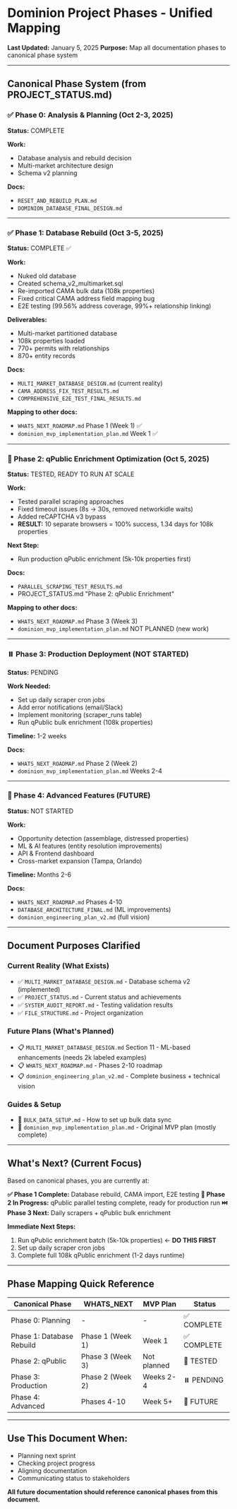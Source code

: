 # Dominion Project Phases - Unified Mapping

**Last Updated:** January 5, 2025
**Purpose:** Map all documentation phases to canonical phase system

---

## Canonical Phase System (from PROJECT_STATUS.md)

### ✅ Phase 0: Analysis & Planning (Oct 2-3, 2025)
**Status:** COMPLETE

**Work:**
- Database analysis and rebuild decision
- Multi-market architecture design
- Schema v2 planning

**Docs:**
- `RESET_AND_REBUILD_PLAN.md`
- `DOMINION_DATABASE_FINAL_DESIGN.md`

---

### ✅ Phase 1: Database Rebuild (Oct 3-5, 2025)
**Status:** COMPLETE ✅

**Work:**
- Nuked old database
- Created schema_v2_multimarket.sql
- Re-imported CAMA bulk data (108k properties)
- Fixed critical CAMA address field mapping bug
- E2E testing (99.56% address coverage, 99%+ relationship linking)

**Deliverables:**
- Multi-market partitioned database
- 108k properties loaded
- 770+ permits with relationships
- 870+ entity records

**Docs:**
- `MULTI_MARKET_DATABASE_DESIGN.md` (current reality)
- `CAMA_ADDRESS_FIX_TEST_RESULTS.md`
- `COMPREHENSIVE_E2E_TEST_FINAL_RESULTS.md`

**Mapping to other docs:**
- `WHATS_NEXT_ROADMAP.md` Phase 1 (Week 1) ✅
- `dominion_mvp_implementation_plan.md` Week 1 ✅

---

### 🔄 Phase 2: qPublic Enrichment Optimization (Oct 5, 2025)
**Status:** TESTED, READY TO RUN AT SCALE

**Work:**
- Tested parallel scraping approaches
- Fixed timeout issues (8s → 30s, removed networkidle waits)
- Added reCAPTCHA v3 bypass
- **RESULT:** 10 separate browsers = 100% success, 1.34 days for 108k properties

**Next Step:**
- Run production qPublic enrichment (5k-10k properties first)

**Docs:**
- `PARALLEL_SCRAPING_TEST_RESULTS.md`
- PROJECT_STATUS.md "Phase 2: qPublic Enrichment"

**Mapping to other docs:**
- `WHATS_NEXT_ROADMAP.md` Phase 3 (Week 3)
- `dominion_mvp_implementation_plan.md` NOT PLANNED (new work)

---

### ⏸️ Phase 3: Production Deployment (NOT STARTED)
**Status:** PENDING

**Work Needed:**
- Set up daily scraper cron jobs
- Add error notifications (email/Slack)
- Implement monitoring (scraper_runs table)
- Run qPublic bulk enrichment (108k properties)

**Timeline:** 1-2 weeks

**Docs:**
- `WHATS_NEXT_ROADMAP.md` Phase 2 (Week 2)
- `dominion_mvp_implementation_plan.md` Weeks 2-4

---

### 🔮 Phase 4: Advanced Features (FUTURE)
**Status:** NOT STARTED

**Work:**
- Opportunity detection (assemblage, distressed properties)
- ML & AI features (entity resolution improvements)
- API & Frontend dashboard
- Cross-market expansion (Tampa, Orlando)

**Timeline:** Months 2-6

**Docs:**
- `WHATS_NEXT_ROADMAP.md` Phases 4-10
- `DATABASE_ARCHITECTURE_FINAL.md` (ML improvements)
- `dominion_engineering_plan_v2.md` (full vision)

---

## Document Purposes Clarified

### Current Reality (What Exists)
- ✅ `MULTI_MARKET_DATABASE_DESIGN.md` - Database schema v2 (implemented)
- ✅ `PROJECT_STATUS.md` - Current status and achievements
- ✅ `SYSTEM_AUDIT_REPORT.md` - Testing validation results
- ✅ `FILE_STRUCTURE.md` - Project organization

### Future Plans (What's Planned)
- 📋 `MULTI_MARKET_DATABASE_DESIGN.md` Section 11 - ML-based enhancements (needs 2k labeled examples)
- 📋 `WHATS_NEXT_ROADMAP.md` - Phases 2-10 roadmap
- 📋 `dominion_engineering_plan_v2.md` - Complete business + technical vision

### Guides & Setup
- 📖 `BULK_DATA_SETUP.md` - How to set up bulk data sync
- 📖 `dominion_mvp_implementation_plan.md` - Original MVP plan (mostly complete)

---

## What's Next? (Current Focus)

Based on canonical phases, you are currently at:

**✅ Phase 1 Complete:** Database rebuild, CAMA import, E2E testing
**🔄 Phase 2 In Progress:** qPublic parallel testing complete, ready for production run
**⏭️ Phase 3 Next:** Daily scrapers + qPublic bulk enrichment

**Immediate Next Steps:**
1. Run qPublic enrichment batch (5k-10k properties) ← **DO THIS FIRST**
2. Set up daily scraper cron jobs
3. Complete full 108k qPublic enrichment (1-2 days runtime)

---

## Phase Mapping Quick Reference

| Canonical Phase | WHATS_NEXT | MVP Plan | Status |
|-----------------|------------|----------|--------|
| Phase 0: Planning | - | - | ✅ COMPLETE |
| Phase 1: Database Rebuild | Phase 1 (Week 1) | Week 1 | ✅ COMPLETE |
| Phase 2: qPublic | Phase 3 (Week 3) | Not planned | 🔄 TESTED |
| Phase 3: Production | Phase 2 (Week 2) | Weeks 2-4 | ⏸️ PENDING |
| Phase 4: Advanced | Phases 4-10 | Week 5+ | 🔮 FUTURE |

---

## Use This Document When:
- Planning next sprint
- Checking project progress
- Aligning documentation
- Communicating status to stakeholders

**All future documentation should reference canonical phases from this document.**
